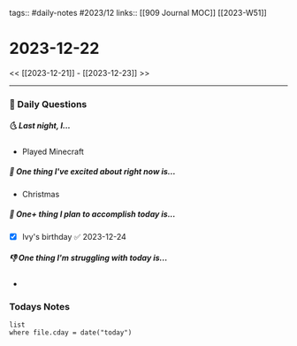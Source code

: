 tags:: #daily-notes #2023/12 
links:: [[909 Journal MOC]] [[2023-W51]]
# 2023-12-22

<< [[2023-12-21]] - [[2023-12-23]] >>

---
### 📅 Daily Questions
##### 🌜 Last night, I...
- Played Minecraft

##### 🙌 One thing I've excited about right now is...
- Christmas

##### 🚀 One+ thing I plan to accomplish today is...
- [x] Ivy's birthday ✅ 2023-12-24

##### 👎 One thing I'm struggling with today is...
- 

### Todays Notes
```dataview
list 
where file.cday = date("today")
```